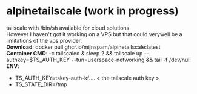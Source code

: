 # alpinetailscale (work in progress)
tailscale with /bin/sh available for cloud solutions<br>
However I haven't got it working on a VPS but that could verywell be a limitations of the vps provider.<br>
**Download**: docker pull ghcr.io/mijnspam/alpinetailscale:latest<br>
**Container CMD**: -c tailscaled & sleep 2 && tailscale up --authkey=$TS_AUTH_KEY --tun=userspace-networking && tail -f /dev/null<br>
**ENV**:<br>
- TS_AUTH_KEY=tskey-auth-kf.... \< the tailscale auth key ><br>
- TS_STATE_DIR=/tmp<br>
